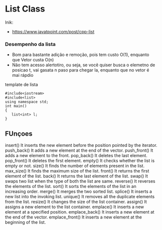 # List Class

lnik:
+ https://www.javatpoint.com/post/cpp-list

### Desempenho da lista

+ Bom para bastante adiçâo e remoção, pois tem custo O(1), enquanto que Vetor custa O(n)
+ Não tem acesso alertotiro, ou seja, se vocẽ quiser busca o elemetno de posicao t, vai gasata n paso para chegar la, enquanto que no vetor é mai rápdio

template de lista

```
#include<iostream>  
#include<list>  
using namespace std;  
int main()  
{  
   list<int> l;  
}
```

## FUnçoes

insert()	It inserts the new element before the position pointed by the iterator.
push_back()	It adds a new element at the end of the vector.
push_front()	It adds a new element to the front.
pop_back()	It deletes the last element.
pop_front()	It deletes the first element.
empty()	It checks whether the list is empty or not.
size()	It finds the number of elements present in the list.
max_size()	It finds the maximum size of the list.
front()	It returns the first element of the list.
back()	It returns the last element of the list.
swap()	It swaps two list when the type of both the list are same.
reverse()	It reverses the elements of the list.
sort()	It sorts the elements of the list in an increasing order.
merge()	It merges the two sorted list.
splice()	It inserts a new list into the invoking list.
unique()	It removes all the duplicate elements from the list.
resize()	It changes the size of the list container.
assign()	It assigns a new element to the list container.
emplace()	It inserts a new element at a specified position.
emplace_back()	It inserts a new element at the end of the vector.
emplace_front()	It inserts a new element at the beginning of the list.
